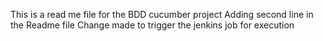 This is a read me file for the BDD cucumber project
Adding second line in the Readme file
Change made to trigger the jenkins job for execution
